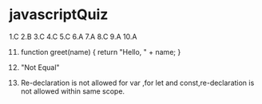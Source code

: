 # javascriptQuiz

1.C
2.B
3.C
4.C
5.C
6.A
7.A
8.C
9.A
10.A

11. function greet(name) {
    return "Hello, " + name;
}

12. "Not Equal"

13. Re-declaration is not allowed for var ,for let and const,re-declaration is not allowed within same scope.